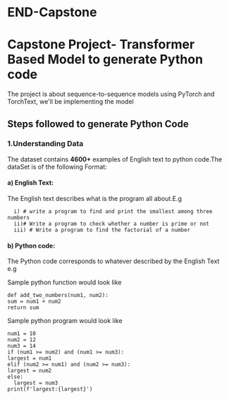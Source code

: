 # END-Capstone
# Capstone Project- Transformer Based Model to generate  Python code

The project is about  sequence-to-sequence models using PyTorch and TorchText, we'll be implementing the model


## Steps followed to generate Python Code

### 1.Understanding Data
The dataset contains **4600+** examples of English text to python code.The dataSet is of the following Format:

#### a)  English Text:
The English text describes what is the program all about.E.g

      i) # write a program to find and print the smallest among three numbers
      ii)# Write a program to check whether a number is prime or not
      iii) # Write a program to find the factorial of a number
     
#### b)  Python code:
The Python code corresponds to whatever described by the English Text  e.g 

Sample python function would look like
    
    def add_two_numbers(num1, num2):
    sum = num1 + num2
    return sum

Sample python program would look like

    num1 = 10
    num2 = 12
    num3 = 14
    if (num1 >= num2) and (num1 >= num3):
    largest = num1
    elif (num2 >= num1) and (num2 >= num3):
    largest = num2
    else:
      largest = num3
    print(f'largest:{largest}')
